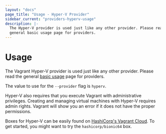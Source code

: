 ```yaml
---
layout: "docs"
page_title: "Usage - Hyper-V Provider"
sidebar_current: "providers-hyperv-usage"
description: |-
  The Hyper-V provider is used just like any other provider. Please read the
  general basic usage page for providers.
---
```


# Usage

The Vagrant Hyper-V provider is used just like any other provider. Please
read the general [basic usage](/docs/providers/basic_usage.html) page for
providers.

The value to use for the `--provider` flag is `hyperv`.

Hyper-V also requires that you execute Vagrant with administrative
privileges. Creating and managing virtual machines with Hyper-V requires
admin rights. Vagrant will show you an error if it does not have the proper
permissions.

Boxes for Hyper-V can be easily found on
[HashiCorp's Vagrant Cloud](https://vagrantcloud.com/boxes/search). To get started, you might
want to try the `hashicorp/bionic64` box.
